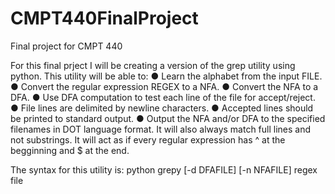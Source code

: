 # CMPT440FinalProject
Final project for CMPT 440

For this final prject I will be creating a version of the grep utility using python. This utility will be able to:
● Learn the alphabet from the input FILE.
● Convert the regular expression REGEX to a NFA.
● Convert the NFA to a DFA.
● Use DFA computation to test each line of the file for accept/reject.
● File lines are delimited by newline characters.
● Accepted lines should be printed to standard output.
● Output the NFA and/or DFA to the specified filenames in DOT language format.
It will also always match full lines and not substrings. It will act as if every regular expression has ^ at the begginning and $ at the end.

The syntax for this utility is:
python grepy [-d DFAFILE] [-n NFAFILE] regex file
